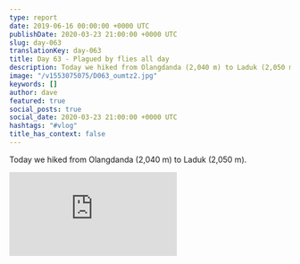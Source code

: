 ```yaml
---
type: report
date: 2019-06-16 00:00:00 +0000 UTC
publishDate: 2020-03-23 21:00:00 +0000 UTC
slug: day-063
translationKey: day-063
title: Day 63 - Plagued by flies all day
description: Today we hiked from Olangdanda (2,040 m) to Laduk (2,050 m).
image: "/v1553075075/D063_oumtz2.jpg"
keywords: []
author: dave
featured: true
social_posts: true
social_date: 2020-03-23 21:00:00 +0000 UTC
hashtags: "#vlog"
title_has_context: false
---
```


Today we hiked from Olangdanda (2,040 m) to Laduk (2,050 m).

<iframe class="youtube75" src="https://www.youtube.com/embed/8doRylwr6cU" frameborder="0" allow="accelerometer; autoplay; encrypted-media; gyroscope; picture-in-picture" allowfullscreen></iframe>

